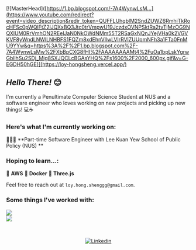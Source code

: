 [![MasterHead]([https://1.bp.blogspot.com/-7A4WynwLsM...](https://www.youtube.com/redirect?event=video_description&redir_token=QUFFLUhqblM2SndZUWZ6RmhiTkRocHFSc0pWQlFtZ2lJQXxBQ3Jtc0trVmpwU19JczdxOVNPSktRa2tvTjMzOG9NQXlUM0RrVmhON2REelJaN0NkOWdNMm55T2RSaGxNQnJYejVHa0k2VGVKVF8yWndLNWlLNHBFS1FQZm8xdEhnVllwLVlrRVlZUUpmNFh3a1FTa0FnMU9YYw&q=https%3A%2F%2F1.bp.blogspot.com%2F-7A4WynwLsMw%2FXbBpCXG8fHI%2FAAAAAAAAMt4%2FuOa1bpLskYgrwGbllhSu2SDj_Mig8SXJQCLcBGAsYHQ%2Fs1600%2F2000_600px.gif&v=G-EGDH50hGE)](https://loy-hongsheng.vercel.app/)

## *Hello There!* 😊

I'm currently a Penultimate Computer Science Student at NUS and a software engineer who loves working on new projects and picking up new things! 💻☕

### Here's what I'm currently working on:

🧑🏻‍💻 **Part-time Software Engineer with Lee Kuan Yew School of Public Policy (NUS) **


### Hoping to learn...:

🍇 **AWS**
🥝 **Docker**
📐 **Three.js**

Feel free to reach out at ```loy.hong.shenggg@gmail.com```.

### Some things I've worked with:

<p>
  <a href="https://skillicons.dev">
    <img src="https://skillicons.dev/icons?i=js,ts,py,java,react,firebase,nodejs,express,mongodb,tailwind,nextjs" /> <br/>
    <img src="https://skillicons.dev/icons?i=postgres,mysql,flutter,firebase,figma,postman" />
  </a>
</p>

<br>

<p align="center"><a href="https://www.linkedin.com/in/loyhongsheng"><img alt="Linkedin" src="https://img.shields.io/badge/linkedin-0077B5?logo=linkedin&logoColor=white&style=for-the-badge" /></a>
